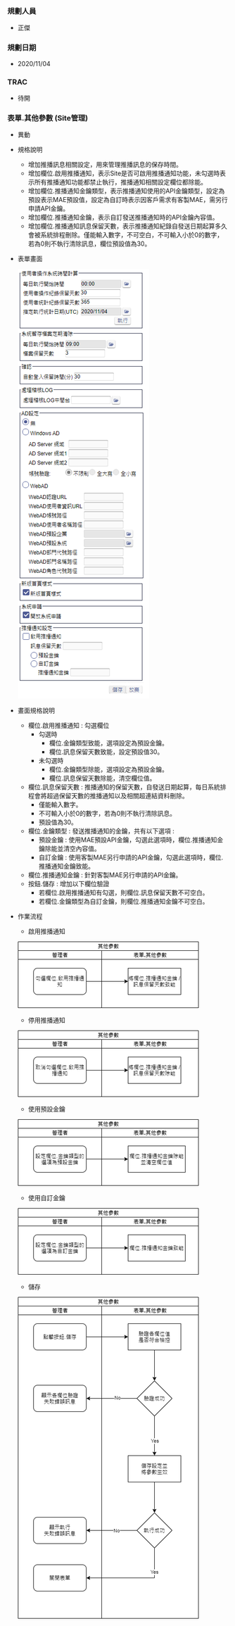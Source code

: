 ### <div id="user">規劃人員</div>
* 正傑

### <div id="updatedate">規劃日期</div>
* 2020/11/04

### <div id="trac">TRAC</div>
* 待開

### <div id="sitemanage_2">表單.其他參數 <path>(Site管理)</path></div>
* 異動
* 規格說明
    * 增加推播訊息相關設定，用來管理推播訊息的保存時間。
    * 增加欄位.啟用推播通知，表示Site是否可啟用推播通知功能，未勾選時表示所有推播通知功能都禁止執行，推播通知相關設定欄位都除能。
    * 增加欄位.推播通知金鑰類型，表示推播通知使用的API金鑰類型，設定為預設表示MAE預設值，設定為自訂時表示因客戶需求有客製MAE，需另行申請API金鑰。
    * 增加欄位.推播通知金鑰，表示自訂發送推播通知時的API金鑰內容值。
    * 增加欄位.推播通知訊息保留天數，表示推播通知紀錄自發送日期起算多久會被系統排程刪除。僅能輸入數字，不可空白，不可輸入小於0的數字，若為0則不執行清除訊息，欄位預設值為30。
* 表單畫面

    ![Alt otherparameter_view](./img/otherparameter_view.png)   
* 畫面規格說明
    * 欄位.啟用推播通知 : 勾選欄位
        * 勾選時
            * 欄位.金鑰類型致能，選項設定為預設金鑰。
            * 欄位.訊息保留天數致能，設定預設值30。
        * 未勾選時
            * 欄位.金鑰類型除能，選項設定為預設金鑰。
            * 欄位.訊息保留天數除能，清空欄位值。
    * 欄位.訊息保留天數 : 推播通知的保留天數，自發送日期起算，每日系統排程會將超過保留天數的推播通知以及相關超連結資料刪除。
        * 僅能輸入數字。
        * 不可輸入小於0的數字，若為0則不執行清除訊息。
        * 預設值為30。
    * 欄位.金鑰類型 : 發送推播通知的金鑰，共有以下選項 : 
        * 預設金鑰 : 使用MAE預設API金鑰，勾選此選項時，欄位.推播通知金鑰除能並清空內容值。
        * 自訂金鑰 : 使用客製MAE另行申請的API金鑰，勾選此選項時，欄位.推播通知金鑰致能。
    * 欄位.推播通知金鑰 : 針對客製MAE另行申請的API金鑰。
    * 按鈕.儲存 : 增加以下欄位驗證
        * 若欄位.啟用推播通知有勾選，則欄位.訊息保留天數不可空白。
        * 若欄位.金鑰類型為自訂金鑰，則欄位.推播通知金鑰不可空白。

* 作業流程
    * 啟用推播通知

    ![Alt otherparameter_sa1](./img/otherparameter_sa2.png)
    * 停用推播通知

    ![Alt otherparameter_sa1](./img/otherparameter_sa3.png)
    * 使用預設金鑰

    ![Alt otherparameter_sa1](./img/otherparameter_sa4.png)
    * 使用自訂金鑰

    ![Alt otherparameter_sa1](./img/otherparameter_sa5.png)
    * 儲存

    ![Alt otherparameter_sa1](./img/otherparameter_sa1.png)
